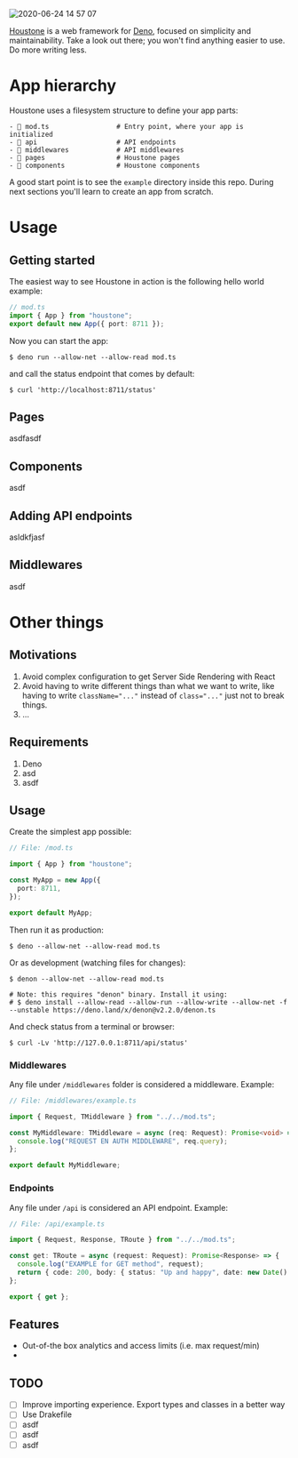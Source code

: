 ![2020-06-24 14 57 07](https://user-images.githubusercontent.com/675812/85560715-32c76a00-b62b-11ea-8898-95a838a75802.jpg)

[Houstone](https://github.com/sgmonda/houstone) is a web framework for
[Deno](https://deno.land), focused on simplicity and maintainability. Take a
look out there; you won't find anything easier to use. Do more writing less.

# App hierarchy

Houstone uses a filesystem structure to define your app parts:

```
- 📄 mod.ts                 # Entry point, where your app is initialized
- 📁 api                    # API endpoints
- 📁 middlewares            # API middlewares
- 📁 pages                  # Houstone pages
- 📁 components             # Houstone components
```

A good start point is to see the `example` directory inside this repo. During
next sections you'll learn to create an app from scratch.

# Usage

## Getting started

The easiest way to see Houstone in action is the following hello world example:

```typescript
// mod.ts
import { App } from "houstone";
export default new App({ port: 8711 });
```

Now you can start the app:

```
$ deno run --allow-net --allow-read mod.ts
```

and call the status endpoint that comes by default:

```
$ curl 'http://localhost:8711/status'
```

## Pages

asdfasdf

## Components

asdf

## Adding API endpoints

asldkfjasf

## Middlewares

asdf

# Other things

## Motivations

1. Avoid complex configuration to get Server Side Rendering with React
2. Avoid having to write different things than what we want to write, like
   having to write `className="..."` instead of `class="..."` just not to break
   things.
3. ...

## Requirements

1. Deno
2. asd
3. asdf

## Usage

Create the simplest app possible:

```typescript
// File: /mod.ts

import { App } from "houstone";

const MyApp = new App({
  port: 8711,
});

export default MyApp;
```

Then run it as production:

```
$ deno --allow-net --allow-read mod.ts
```

Or as development (watching files for changes):

```
$ denon --allow-net --allow-read mod.ts

# Note: this requires "denon" binary. Install it using:
# $ deno install --allow-read --allow-run --allow-write --allow-net -f --unstable https://deno.land/x/denon@v2.2.0/denon.ts
```

And check status from a terminal or browser:

```
$ curl -Lv 'http://127.0.0.1:8711/api/status'
```

### Middlewares

Any file under `/middlewares` folder is considered a middleware. Example:

```typescript
// File: /middlewares/example.ts

import { Request, TMiddleware } from "../../mod.ts";

const MyMiddleware: TMiddleware = async (req: Request): Promise<void> => {
  console.log("REQUEST EN AUTH MIDDLEWARE", req.query);
};

export default MyMiddleware;
```

### Endpoints

Any file under `/api` is considered an API endpoint. Example:

```typescript
// File: /api/example.ts

import { Request, Response, TRoute } from "../../mod.ts";

const get: TRoute = async (request: Request): Promise<Response> => {
  console.log("EXAMPLE for GET method", request);
  return { code: 200, body: { status: "Up and happy", date: new Date() } };
};

export { get };
```

## Features

- Out-of-the box analytics and access limits (i.e. max request/min)
-

## TODO

- [ ] Improve importing experience. Export types and classes in a better way
- [ ] Use Drakefile
- [ ] asdf
- [ ] asdf
- [ ] asdf
